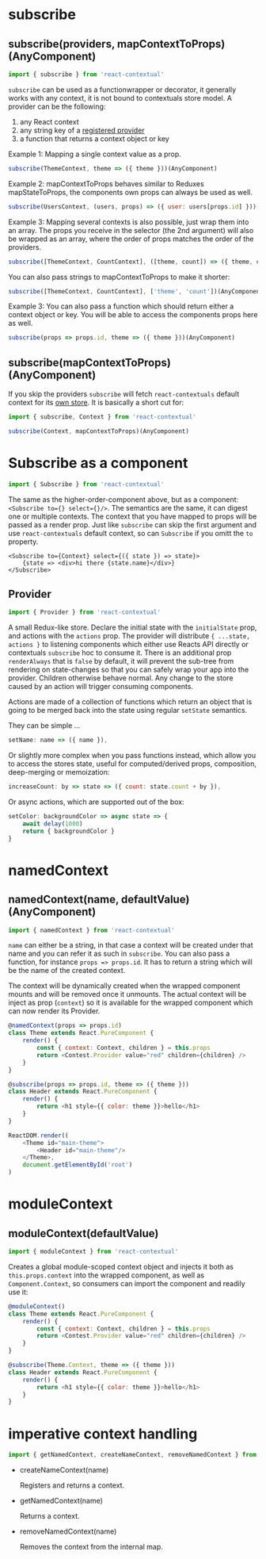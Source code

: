 # subscribe

## subscribe(providers, mapContextToProps)(AnyComponent)

```js
import { subscribe } from 'react-contextual'
```

`subscribe` can be used as a functionwrapper or decorator, it generally works with any context, it is not bound to contextuals store model. A provider can be the following:

1. any React context
2. any string key of a [registered provider](https://github.com/drcmda/react-contextual/blob/master/API.md#namedcontext)
3. a function that returns a context object or key

Example 1: Mapping a single context value as a prop.

```js
subscribe(ThemeContext, theme => ({ theme }))(AnyComponent)
```

Example 2: mapContextToProps behaves similar to Reduxes mapStateToProps, the components own props can always be used as well.

```js
subscribe(UsersContext, (users, props) => ({ user: users[props.id] }))(AnyComponent)
```

Example 3: Mapping several contexts is also possible, just wrap them into an array. The props you receive in the selector (the 2nd argument) will also be wrapped as an array, where the order of props matches the order of the providers.

```js
subscribe([ThemeContext, CountContext], ([theme, count]) => ({ theme, count }))(AnyComponent)
```

You can also pass strings to mapContextToProps to make it shorter:

```js
subscribe([ThemeContext, CountContext], ['theme', 'count'])(AnyComponent)
```

Example 3: You can also pass a function which should return either a context object or key. You will be able to access the components props here as well.

```js
subscribe(props => props.id, theme => ({ theme }))(AnyComponent)
```

## subscribe(mapContextToProps)(AnyComponent)

If you skip the providers `subscribe` will fetch `react-contextuals` default context for its [own store](https://github.com/drcmda/react-contextual/blob/master/API.md#provider). It is basically a short cut for:

```js
import { subscribe, Context } from 'react-contextual'

subscribe(Context, mapContextToProps)(AnyComponent)
```

# Subscribe as a component

```js
import { Subscribe } from 'react-contextual'
```

The same as the higher-order-component above, but as a component: `<Subscribe to={} select={}/>`. The semantics are the same, it can digest one or multiple contexts. The context that you have mapped to props will be passed as a render prop. Just like `subscribe` can skip the first argument and use `react-contextuals` default context, so can `Subscribe` if you omitt the `to` property.

```
<Subscribe to={Context} select={({ state }) => state}>
    {state => <div>hi there {state.name}</div>}
</Subscribe>
```

## Provider

```js
import { Provider } from 'react-contextual'
```

A small Redux-like store. Declare the initial state with the `initialState` prop, and actions with the `actions` prop. The provider will distribute `{ ...state, actions }` to listening components which either use Reacts API directly or contextuals `subscribe` hoc to consume it. There is an additional prop `renderAlways` that is `false` by default, it will prevent the sub-tree from rendering on state-changes so that you can safely wrap your app into the provider. Children otherwise behave normal. Any change to the store caused by an action will trigger consuming components.

Actions are made of a collection of functions which return an object that is going to be merged back into the state using regular `setState` semantics.

They can be simple ...

```js
setName: name => ({ name }),
```

Or slightly more complex when you pass functions instead, which allow you to access the stores state, useful for computed/derived props, composition, deep-merging or memoization:

```js
increaseCount: by => state => ({ count: state.count + by }),
```

Or async actions, which are supported out of the box:

```js
setColor: backgroundColor => async state => {
    await delay(1000)
    return { backgroundColor }
}
```

# namedContext

## namedContext(name, defaultValue)(AnyComponent)

```js
import { namedContext } from 'react-contextual'
```

`name` can either be a string, in that case a context will be created under that name and you can refer it as such in `subscribe`. You can also pass a function, for instance `props => props.id`. It has to return a string which will be the name of the created context.

The context will be dynamically created when the wrapped component mounts and will be removed once it unmounts. The actual context will be inject as prop (`context`) so it is available for the wrapped component which can now render its Provider.

```js
@namedContext(props => props.id)
class Theme extends React.PureComponent {
    render() {
        const { context: Context, children } = this.props
        return <Contest.Provider value="red" children={children} />
    }
}

@subscribe(props => props.id, theme => ({ theme }))
class Header extends React.PureComponent {
    render() {
        return <h1 style={{ color: theme }}>hello</h1>
    }
}

ReactDOM.render((
    <Theme id="main-theme">
        <Header id="main-theme"/>
    </Theme>,
    document.getElementById('root')
)
```

# moduleContext

## moduleContext(defaultValue)

```js
import { moduleContext } from 'react-contextual'
```

Creates a global module-scoped context object and injects it both as `this.props.context` into the wrapped component, as well as `Component.Context`, so consumers can import the component and readily use it:

```js
@moduleContext()
class Theme extends React.PureComponent {
    render() {
        const { context: Context, children } = this.props
        return <Contest.Provider value="red" children={children} />
    }
}

@subscribe(Theme.Context, theme => ({ theme }))
class Header extends React.PureComponent {
    render() {
        return <h1 style={{ color: theme }}>hello</h1>
    }
}
```

# imperative context handling

```js
import { getNamedContext, createNameContext, removeNamedContext } from 'react-contextual'
```

*  createNameContext(name)

    Registers and returns a context.

* getNamedContext(name)

    Returns a context.

* removeNamedContext(name)

    Removes the context from the internal map.
